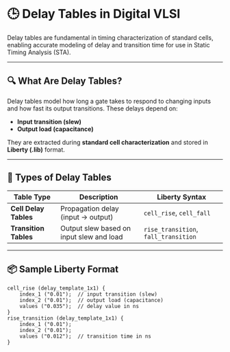 # 🕒 Delay Tables in Digital VLSI

Delay tables are fundamental in timing characterization of standard cells, enabling accurate modeling of delay and transition time for use in Static Timing Analysis (STA).

---

## 🔍 What Are Delay Tables?

Delay tables model how long a gate takes to respond to changing inputs and how fast its output transitions. These delays depend on:
- **Input transition (slew)**
- **Output load (capacitance)**

They are extracted during **standard cell characterization** and stored in **Liberty (.lib)** format.

---

## 🧠 Types of Delay Tables

| Table Type            | Description                                                  | Liberty Syntax        |
|-----------------------|--------------------------------------------------------------|------------------------|
| **Cell Delay Tables** | Propagation delay (input → output)                          | `cell_rise`, `cell_fall` |
| **Transition Tables** | Output slew based on input slew and load                    | `rise_transition`, `fall_transition` |

---

## 📦 Sample Liberty Format

```liberty
cell_rise (delay_template_1x1) {
    index_1 ("0.01");  // input transition (slew)
    index_2 ("0.01");  // output load (capacitance)
    values ("0.035");  // delay value in ns
}
rise_transition (delay_template_1x1) {
    index_1 ("0.01");
    index_2 ("0.01");
    values ("0.012");  // transition time in ns
}

